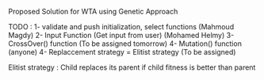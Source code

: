 Proposed Solution for WTA using Genetic Approach

TODO : 1- validate and push initialization, select functions (Mahmoud Magdy)
2- Input Function (Get input from user) (Mohamed Helmy)
3- CrossOver() function (To be assigned tomorrow)
4- Mutation() function (anyone)
4- Replaccement strategy = Elitist strategy (To be assigned)

   Elitist strategy : Child replaces its parent if child fitness is better than parent 
